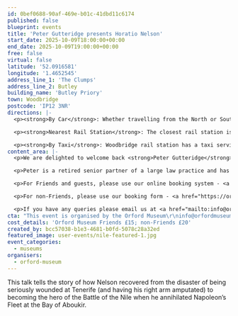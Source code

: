 ```yaml
---
id: 0bef0688-90af-469e-b01c-41dbd11c6174
published: false
blueprint: events
title: 'Peter Gutteridge presents Horatio Nelson'
start_date: 2025-10-09T18:00:00+00:00
end_date: 2025-10-09T19:00:00+00:00
free: false
virtual: false
latitude: '52.0916581'
longitude: '1.4652545'
address_line_1: 'The Clumps'
address_line_2: Butley
building_name: 'Butley Priory'
town: Woodbridge
postcode: 'IP12 3NR'
directions: |-
  <p><strong>By Car</strong>: Whether travelling from the North or South, follow the A12 in the direction of Woodbridge. Take the A1152 towards Melton. Stay on the A1152 and turn right at the first sign for Butley Priory. Continue until you reach our private drive and follow signs for parking. </p>

  <p><strong>Nearest Rail Station</strong>: The closest rail station is Melton. </p>

  <p><strong>By Taxi</strong>: Woodbridge rail station has a taxi service - pre-book with M&amp;R Cars on 01394 380034</p>
content_area: |-
  <p>We are delighted to welcome back <strong>Peter Gutteridge</strong> following the fascinating talk he gave us earlier this year on Nelson’s early life. This talk tells the story of how Nelson recovered from the disaster of being seriously wounded at Tenerife (and having his right arm amputated) to becoming the hero of the Battle of the Nile when he annihilated Napoleon’s Fleet at the Bay of Aboukir. Peter’s last visit was such a success and we expect this talk will be just as popular. Early booking advised.</p>

  <p>Peter is a retired senior partner of a large law practice and has Masters’ Degrees in Maritime History from Greenwich University and History from Cambridge University. His interest in Nelson was originally fostered by his grandfather, Professor H.C. Gutteridge who was a distinguished academic and author of ‘Nelson and the Neapolitan Jacobins’.</p>

  <p>For Friends and guests, please use our online booking system - <a href="https://membermojo.co.uk/orfordmuseum/store">https://membermojo.co.uk/orfordmuseum/store</a></p>

  <p>For non-Friends, please use our booking form - <a href="https://orfordmuseum.org.uk/non-friends-booking-form/">https://orfordmuseum.org.uk/non-friends-booking-form/</a></p>

  <p>If you have any queries please email us at <a href="mailto:info@orfordmuseum.org.uk">info@orfordmuseum.org.uk</a></p>
cta: "This event is organised by the Orford Museum\r\ninfo@orfordmuseum.org.uk\r\nhttps://orfordmuseum.org.uk/"
cost_details: 'Orford Museum Friends £15; non-Friends £20'
created_by: bcc57038-b1e3-4681-b0fd-5078c28a32ed
featured_image: user-events/nile-featured-1.jpg
event_categories:
  - museums
organisers:
  - orford-museum
---
```

This talk tells the story of how Nelson recovered from the disaster of being seriously wounded at Tenerife (and having his right arm amputated) to becoming the hero of the Battle of the Nile when he annihilated Napoleon’s Fleet at the Bay of Aboukir.